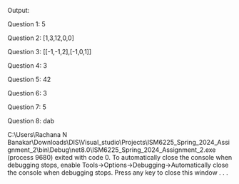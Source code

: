 Output:

Question 1:
5

Question 2:
[1,3,12,0,0]

Question 3:
[[-1,-1,2],[-1,0,1]]

Question 4:
3

Question 5:
42

Question 6:
3

Question 7:
5

Question 8:
dab


C:\Users\Rachana N Banakar\Downloads\DIS\Visual_studio\Projects\ISM6225_Spring_2024_Assignment_2\bin\Debug\net8.0\ISM6225_Spring_2024_Assignment_2.exe (process 9680) exited with code 0.
To automatically close the console when debugging stops, enable Tools->Options->Debugging->Automatically close the console when debugging stops.
Press any key to close this window . . .
